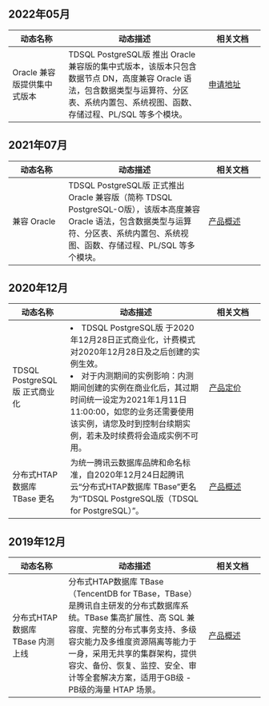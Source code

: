 ## 2022年05月

<table>
<tr><th width=20%>动态名称</th><th width=50%>动态描述</th><th width=20%>相关文档</th></tr>
<tbody>
<tr>
<td>Oracle 兼容版提供集中式版本</td>
<td>TDSQL PostgreSQL版 推出 Oracle 兼容版的集中式版本，该版本只包含数据节点 DN，高度兼容 Oracle 语法，包含数据类型与运算符、分区表、系统内置包、系统视图、函数、存储过程、PL/SQL 等多个模块。</td>
<td><a href="https://cloud.tencent.com/apply/p/j61jhpkrqia " target="_blank">申请地址</a></td>
</tbody></table>

## 2021年07月

<table>
<tr><th width=20%>动态名称</th><th width=50%>动态描述</th><th width=20%>相关文档</th></tr>
<tbody>
<tr>
<td>兼容 Oracle</td>
<td>TDSQL PostgreSQL版 正式推出 Oracle 兼容版（简称 TDSQL PostgreSQL-O版），该版本高度兼容 Oracle 语法，包含数据类型与运算符、分区表、系统内置包、系统视图、函数、存储过程、PL/SQL 等多个模块。</td>
<td><a href="https://cloud.tencent.com/document/product/1129/37334" target="_blank">产品概述</a></td>
</tbody></table>

## 2020年12月
<table>
<tr><th width=20%>动态名称</th><th width=50%>动态描述</th><th width=20%>相关文档</th></tr>
<tbody>
<tr>
<td>TDSQL PostgreSQL版 正式商业化</td>
<td><li>TDSQL PostgreSQL版 于2020年12月28日正式商业化，计费模式对2020年12月28日及之后创建的实例生效。
<li>对于内测期间的实例影响：内测期间创建的实例在商业化后，其过期时间统一设定为2021年1月11日11:00:00，如您的业务还需要使用该实例，请您及时到控制台续期实例，若未及时续费将会造成实例不可用。</td>
<td><a href="https://cloud.tencent.com/document/product/1129/51482" target="_blank">产品定价</a></td></tr>
<tr>
<td>分布式HTAP数据库 TBase 更名</td>
<td>为统一腾讯云数据库品牌和命名标准，自2020年12月24日起腾讯云“分布式HTAP数据库 TBase”更名为“TDSQL PostgreSQL版（TDSQL for PostgreSQL）”。</td>
<td><a href="https://cloud.tencent.com/document/product/1129/37334" target="_blank">产品概述</a></td></tr>
</tbody></table>

## 2019年12月
<table>
<tr><th width=20%>动态名称</th><th width=50%>动态描述</th><th width=20%>相关文档</th></tr>
<tbody>
<tr>
<td>分布式HTAP数据库 TBase 内测上线</td>
<td>分布式HTAP数据库 TBase（TencentDB for TBase，TBase）是腾讯自主研发的分布式数据库系统。TBase 集高扩展性、高 SQL 兼容度、完整的分布式事务支持、多级容灾能力及多维度资源隔离等能力于一身，采用无共享的集群架构，提供容灾、备份、恢复、监控、安全、审计等全套解决方案，适用于GB级 - PB级的海量 HTAP 场景。</td>
<td><a href="https://cloud.tencent.com/document/product/1129/37334" target="_blank">产品概述</a></td></tr>
</tbody></table>

